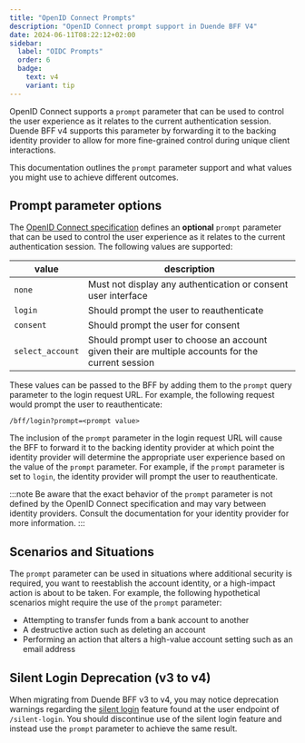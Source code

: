 ```yaml
---
title: "OpenID Connect Prompts"
description: "OpenID Connect prompt support in Duende BFF V4"  
date: 2024-06-11T08:22:12+02:00
sidebar:
  label: "OIDC Prompts"
  order: 6
  badge:
    text: v4
    variant: tip
---
```


OpenID Connect supports a `prompt` parameter that can be used to control the user experience as it relates to the current authentication session. Duende BFF v4 supports this parameter by forwarding it to the backing identity provider to allow for more fine-grained control during unique client interactions.

This documentation outlines the `prompt` parameter support and what values you might use to achieve different outcomes.

## Prompt parameter options

The [OpenID Connect specification](https://openid.net/specs/openid-connect-core-1_0.html) defines an **optional** `prompt` parameter that can be used to control the user experience as it relates to the current authentication session. The following values are supported:

| value            | description                                                                                       |
|------------------|---------------------------------------------------------------------------------------------------|
| `none`           | Must not display any authentication or consent user interface                                     |
| `login`          | Should prompt the user to reauthenticate                                                          |
| `consent`        | Should prompt the user for consent                                                                |
| `select_account` | Should prompt user to choose an account given their are multiple accounts for the current session |

These values can be passed to the BFF by adding them to the `prompt` query parameter to the login request URL. For example, the following request would prompt the user to reauthenticate:

```http
/bff/login?prompt=<prompt value>
```

The inclusion of the `prompt` parameter in the login request URL will cause the BFF to forward it to the backing identity provider at which point the identity provider will determine the appropriate user experience based on the value of the `prompt` parameter. For example, if the `prompt` parameter is set to `login`, the identity provider will prompt the user to reauthenticate.

:::note
 Be aware that the exact behavior of the `prompt` parameter is not defined by the OpenID Connect specification and may vary between identity providers. Consult the documentation for your identity provider for more information.
:::

## Scenarios and Situations

The `prompt` parameter can be used in situations where additional security is required, you want to reestablish the account identity, or a high-impact action is about to be taken. For example, the following hypothetical scenarios might require the use of the `prompt` parameter:

- Attempting to transfer funds from a bank account to another
- A destructive action such as deleting an account
- Performing an action that alters a high-value account setting such as an email address

## Silent Login Deprecation (v3 to v4)

When migrating from Duende BFF v3 to v4, you may notice deprecation warnings regarding the [silent login](/bff/fundamentals/session/management/silent-login.md) feature found at the user endpoint of `/silent-login`. You should discontinue use of the silent login feature and instead use the `prompt` parameter to achieve the same result.






